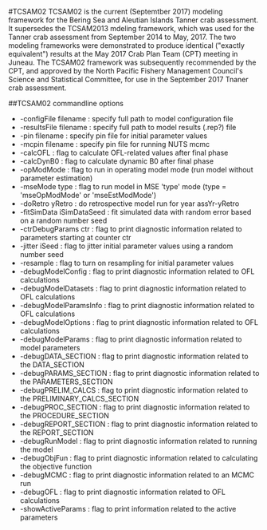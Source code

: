 #TCSAM02
TCSAM02 is the current (Septemtber 2017) modeling framework for the 
Bering Sea and Aleutian Islands Tanner crab assessment. It supersedes the
TCSAM2013 mdeling framework, which was used for the Tanner crab assessment from 
September 2014 to May, 2017. The two modeling frameworks were demonstrated to
produce identical ("exactly equivalent") results at the May 2017 Crab Plan Team (CPT)
meeting in Juneau. The TCSAM02 framework was subsequently recommended by the CPT, and 
approved by the North Pacific Fishery Management Council's Science and Statistical Committee,
for use in the September 2017 Tnaner crab assessment.

##TCSAM02 commandline options
* -configFile filename : specify full path to model configuration file
* -resultsFile filename : specify full path to model results (.rep?) file
* -pin filename : specify pin file for initial parameter values 
* -mcpin filename : specify pin file for running NUTS mcmc
* -calcOFL : flag to calculate OFL-related values after final phase
* -calcDynB0 : flag to calculate dynamic B0 after final phase
* -opModMode : flag to run in operating model mode (run model without parameter estimation)
* -mseMode type : flag to run model in MSE 'type' mode (type = 'mseOpModMode' or 'mseEstModMode')
* -doRetro yRetro : do retrospective model run for year assYr-yRetro
* -fitSimData iSimDataSeed : fit simulated data with random error based on a random number seed 
* -ctrDebugParams ctr : flag to print diagnostic information related to parameters starting at counter ctr
* -jitter iSeed : flag to jitter initial parameter values using a random number seed
* -resample : flag to turn on resampling for initial parameter values
* -debugModelConfig : flag to print diagnostic information related to OFL calculations
* -debugModelDatasets : flag to print diagnostic information related to OFL calculations
* -debugModelParamsInfo : flag to print diagnostic information related to OFL calculations
* -debugModelOptions : flag to print diagnostic information related to OFL calculations
* -debugModelParams : flag to print diagnostic information related to model parameters
* -debugDATA_SECTION : flag to print diagnostic information related to the DATA_SECTION
* -debugPARAMS_SECTION : flag to print diagnostic information related to the PARAMETERS_SECTION
* -debugPRELIM_CALCS : flag to print diagnostic information related to the PRELIMINARY_CALCS_SECTION
* -debugPROC_SECTION : flag to print diagnostic information related to the PROCEDURE_SECTION
* -debugREPORT_SECTION : flag to print diagnostic information related to the REPORT_SECTION
* -debugRunModel : flag to print diagnostic information related to running the model
* -debugObjFun : flag to print diagnostic information related to calculating the objective function
* -debugMCMC : flag to print diagnostic information related to an MCMC run
* -debugOFL : flag to print diagnostic information related to OFL calculations
* -showActiveParams : flag to print information related to the active parameters

